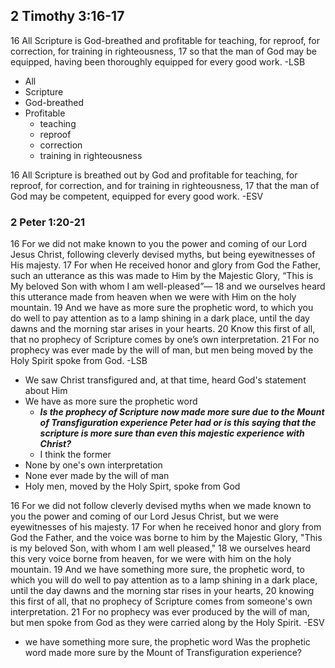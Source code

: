 ## 2 Timothy 3:16-17
16 All Scripture is God-breathed and profitable for teaching, for reproof, for correction, for training in righteousness, 17 so that the man of God may be equipped, having been thoroughly equipped for every good work.
-LSB

- All
- Scripture
- God-breathed
- Profitable
  - teaching
  - reproof
  - correction
  - training in righteousness

16 All Scripture is breathed out by God and profitable for teaching, for reproof, for correction, and for training in righteousness, 17 that the man of God may be competent, equipped for every good work.
-ESV

### 2 Peter 1:20-21
16 For we did not make known to you the power and coming of our Lord Jesus Christ, following cleverly devised myths, but being eyewitnesses of His majesty. 17 For when He received honor and glory from God the Father, such an utterance as this was made to Him by the Majestic Glory, “This is My beloved Son with whom I am well-pleased”⁠— 18 and we ourselves heard this utterance made from heaven when we were with Him on the holy mountain. 19 And we have as more sure the prophetic word, to which you do well to pay attention as to a lamp shining in a dark place, until the day dawns and the morning star arises in your hearts. 20 Know this first of all, that no prophecy of Scripture comes by one’s own interpretation. 21 For no prophecy was ever made by the will of man, but men being moved by the Holy Spirit spoke from God.
-LSB

- We saw Christ transfigured and, at that time, heard God's statement about Him
- We have as more sure the prophetic word
	- ***Is the prophecy of Scripture now made more sure due to the Mount of Transfiguration experience Peter had or is this saying that the scripture is more sure than even this majestic experience with Christ?***
	- I think the former
- None by one's own interpretation
- None ever made by the will of man
- Holy men, moved by the Holy Spirt, spoke from God

16 For we did not follow cleverly devised myths when we made known to you the power and coming of our Lord Jesus Christ, but we were eyewitnesses of his majesty. 17 For when he received honor and glory from God the Father, and the voice was borne to him by the Majestic Glory, "This is my beloved Son, with whom I am well pleased," 18 we ourselves heard this very voice borne from heaven, for we were with him on the holy mountain. 19 And we have something more sure, the prophetic word, to which you will do well to pay attention as to a lamp shining in a dark place, until the day dawns and the morning star rises in your hearts, 20 knowing this first of all, that no prophecy of Scripture comes from someone's own interpretation. 21 For no prophecy was ever produced by the will of man, but men spoke from God as they were carried along by the Holy Spirit.
-ESV

- we have something more sure, the prophetic word
Was the prophetic word made more sure by the Mount of Transfiguration experience?



